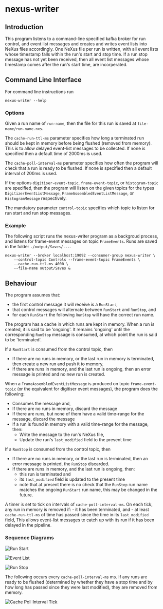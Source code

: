 # nexus-writer


## Introduction
This program listens to a command-line specified kafka broker for run control, and event list messages and creates and writes event lists into NeXus files accordingly.
One NeXus file per run is written, with all event lists whose timestamp falls within the run's start and stop time.
If a run stop message has not yet been received, then all event list messages whose timestamp comes after the run's start time, are incorperated.

## Command Line Interface
For command line instructions run
```
nexus-writer --help
```

### Options
Given a run name of `run-name`, then the file for this run is saved at `file-name/run-name.nxs`.

The `cache-run-ttl-ms` parameter specifies how long a terminated run should be kept in memory before being flushed (removed from memory). This is to allow delayed event-list messages to be collected. If none is specified then a default time of 2000ms is used.

The `cache-poll-interval-ms` parameter specifies how often the program will check that a run is ready to be flushed. If none is specified then a default interval of 200ms is used.

If the options `digitiser-event-topic`, `frame-event-topic`, or `histogram-topic` are specified, then the program will listen on the given topics for
the types `DigitizerEventListMessage`, `FrameAssembledEventListMessage`, or `HistogramMessage` respectively.

The mandatory parameter `control-topic` specifies which topic to listen for run start and run stop messages.

### Example
The following script runs the nexus-writer program as a backgroud process, and listens for frame-event messages on topic `FrameEvents`. Runs are saved in the folder `./output/Saves/...`.
```
nexus-writer --broker localhost:19092 --consumer-group nexus-writer \
    --control-topic Controls --frame-event-topic FrameEvents \
    --cache-run-ttl-ms 4000 \
    --file-name output/Saves &
```

## Behaviour
The program assumes that:
 - the first control message it will receive is a `RunStart`,
 - that control messages will alternate between `RunStart` and `RunStop`, and
 - for each `RunStart` the following `RunStop` will have the correct run name.

The program has a cache in which runs are kept in memory.
When a run is created, it is said to be 'ongoing'. It remains 'ongoing' until the corresponding `RunStop` message is consumed, at which point the run is said to be 'terminated'.

If a `RunStart` is consumed from the control topic, then
- If there are no runs in memory, or the last run in memory is terminated, then create a new run and push it to memory,
- If there are runs in memory, and the last run is ongoing, then an error message is printed and no new run is created.

When a `FrameAssembledEventListMessage` is produced on topic `frame-event-topic` (or the equivalent for digitiser event messages),
the program does the following:
- Consumes the message and,
- If there are no runs in memory, discard the message
- If there are runs, but none of them have a valid time-range for the message, discard the message
- If a run is found in memory with a valid time-range for the message, then:
    - Write the message to the run's NeXus file,
    - Update the run's `last_modified` field to the present time

If a `RunStop` is consumed from the control topic, then
- If there are no runs in memory, or the last run is terminated, then an error message is printed, the `RunStop` discarded.
- If there are runs in memory, and the last run is ongoing, then:
    - this run is terminated and
    - its `last_modified` field is updated to the present time
    - note that at present there is no check that the `RunStop` run name matches the ongoing `RunStart` run name, this may be changed in the future.

A timer is set to tick on intervals of `cache-poll-interval-ms`.
On each tick, any run in memory is removed if:
    - it has been terminated, and
    - at least `cache-run-ttl-ms` of time has passed since the time in its `last_modified` field,
This allows event-list messages to catch up with its run if it has been delayed in the pipeline.

### Sequence Diagrams

![Run Start](diagrams/RunStart.svg)

![Event List](diagrams/EventList.svg)

![Run Stop](diagrams/RunStop.svg)

The following occurs every `cache-poll-interval-ms` ms. If any runs are ready to be flushed (determined by whether they have a stop time and by how long has passed since they were last modified), they are removed from memory.

![Cache Poll Interval Tick](diagrams/CachePollIntervalTick.svg)